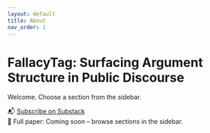 ```yaml
---
layout: default
title: About
nav_order: 1
---
```


# FallacyTag: Surfacing Argument Structure in Public Discourse

Welcome. Choose a section from the sidebar.

📬 [Subscribe on Substack](https://coherentdrift.substack.com)  
📄 Full paper: Coming soon – browse sections in the sidebar.